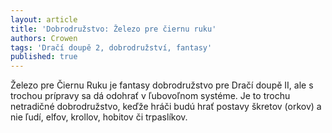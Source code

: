 ```yaml
---
layout: article
title: 'Dobrodružstvo: Železo pre čiernu ruku'
authors: Crowen
tags: 'Dračí doupě 2, dobrodružství, fantasy'
published: true
---
```


Železo pre Čiernu Ruku je fantasy dobrodružstvo
pre Dračí doupě II, ale s trochou prípravy
sa dá odohrať v ľubovoľnom systéme. Je to
trochu netradičné dobrodružstvo, keďže hráči
budú hrať postavy škretov (orkov) a nie ľudí, elfov,
krollov, hobitov či trpaslíkov.
